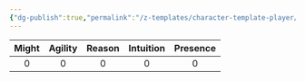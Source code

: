 ```yaml
---
{"dg-publish":true,"permalink":"/z-templates/character-template-player/","tags":["Player_Character"]}
---
```



| Might | Agility | Reason | Intuition | Presence |
|:-----:|:-------:|:------:|:---------:|:--------:|
|   0   |    0    |   0    |     0     |    0     |
